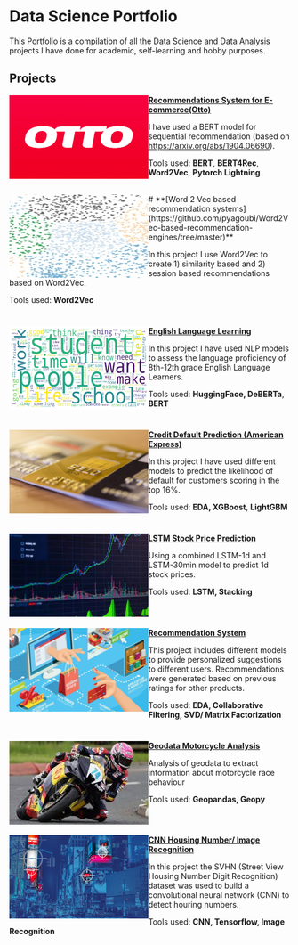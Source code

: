 # Data Science Portfolio
This Portfolio is a compilation of all the Data Science and Data Analysis projects I have done for academic, self-learning and hobby purposes. 

## Projects
<img align="left" width="250" height="150" src="https://github.com/pyagoubi/Portfolio/blob/main/images/thumbnail.png"> **[Recommendations System for E-commerce(Otto)](https://github.com/pyagoubi/Otto)**

I have used a BERT model for sequential recommendation (based on https://arxiv.org/abs/1904.06690).

Tools used:  **BERT**, **BERT4Rec**, **Word2Vec**, **Pytorch Lightning**

<br>
#
<img align="left" width="250" height="150" src="https://github.com/pyagoubi/Portfolio/blob/main/images/w2v.jpg"> **[Word 2 Vec based recommendation systems](https://github.com/pyagoubi/Word2Vec-based-recommendation-engines/tree/master)**

In this project I use Word2Vec to create 1) similarity based and 2) session based recommendations based on Word2Vec.

Tools used: **Word2Vec**


#

<img align="left" width="250" height="150" src="https://github.com/pyagoubi/Portfolio/blob/main/images/wm.png"> **[English Language Learning](https://github.com/pyagoubi/kaggle-Feedback-Prize)**

In this project I have used NLP models to assess the language proficiency of 8th-12th grade English Language Learners.

Tools used: **HuggingFace, DeBERTa**, **BERT**

# 

<img align="left" width="250" height="150" src="https://github.com/pyagoubi/Portfolio/blob/main/images/cc.jpg"> **[Credit Default Prediction (American Express)](https://github.com/pyagoubi/Credit-Default-Prediction)**

In this project I have used different models to predict the likelihood of default for customers scoring in the top 16%.  

Tools used: **EDA, XGBoost**, **LightGBM**

#

<img align="left" width="250" height="150" src="https://github.com/pyagoubi/Portfolio/blob/main/images/stock.jpeg"> **[LSTM Stock Price Prediction](https://github.com/pyagoubi/Stock-Prediction-LSTM)**

Using a combined LSTM-1d and LSTM-30min model to predict 1d stock prices. 

Tools used: **LSTM, Stacking**
<br>
<br>
#



<img align="left" width="250" height="150" src="https://github.com/pyagoubi/Portfolio/blob/main/images/rec.jpeg"> **[Recommendation System](https://github.com/pyagoubi/Data-Science-Program/blob/main/Amazon_Recommendation_Systems.ipynb)**

This project includes different models to provide personalized suggestions to different users. Recommendations were generated based on previous ratings for other products.

Tools used: **EDA, Collaborative Filtering, SVD/ Matrix Factorization**

#

<img align="left" width="250" height="150" src="https://github.com/pyagoubi/Portfolio/blob/main/images/motorcycle.jpeg"> **[Geodata Motorcycle Analysis](https://github.com/pyagoubi/Motorcycle-data/blob/main/Motorcycle.ipynb)**

Analysis of geodata to extract information about motorcycle race behaviour

Tools used: **Geopandas, Geopy**
<br>
<br>

#    

<img align="left" width="250" height="150" src="https://github.com/pyagoubi/Portfolio/blob/main/images/image-recognition-header.jpg"> **[CNN Housing Number/ Image Recognition](https://github.com/pyagoubi/Data-Science-Program/blob/main/CNN.ipynb)**

In this project the SVHN (Street View Housing Number Digit Recognition) dataset was used to build a convolutional neural network (CNN) to detect houring numbers.

Tools used: **CNN, Tensorflow, Image Recognition**

